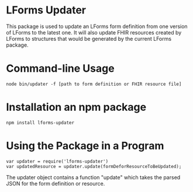 # LForms Updater
This package is used to update an LForms form definition from one version of
LForms to the latest one.  It will also update FHIR resources created by LForms
to structures that would be generated by the current LForms package.

# Command-line Usage
    node bin/updater -f [path to form definition or FHIR resource file]

# Installation an npm package
    npm install lforms-updater

# Using the Package in a Program
    var updater = require('lforms-updater')
    var updatedResource = updater.update(formDeforResourceToBeUpdated);

The updater object contains a function "update" which takes the parsed JSON for
the form definition or resource.

